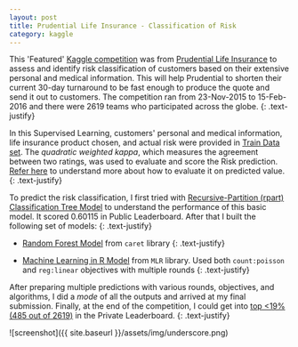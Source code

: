 ```yaml
---
layout: post
title: Prudential Life Insurance - Classification of Risk
category: kaggle
---
```


This 'Featured' [Kaggle competition](https://www.kaggle.com/c/prudential-life-insurance-assessment) was from [Prudential Life Insurance](http://lifeinsurance.prudential.com/) to assess and identify risk classification of customers based on their extensive personal and medical information. This will help Prudential to shorten their current 30-day turnaround to be fast enough to produce the quote and send it out to customers. The competition ran from 23-Nov-2015 to 15-Feb-2016 and there were 2619 teams who participated across the globe.
{: .text-justify}

In this Supervised Learning, customers' personal and medical information, life insurance product chosen, and actual risk were provided in [Train Data set](https://www.kaggle.com/c/prudential-life-insurance-assessment/data). The _quadratic weighted kappa_, which measures the agreement between two ratings, was used to evaluate and score the Risk prediction. [Refer here](https://github.com/benhamner/ASAP-AES/tree/master/Evaluation_Metrics/R) to understand more about how to evaluate it on predicted value.
{: .text-justify}

To predict the risk classification, I first tried with [Recursive-Partition (rpart) Classification Tree Model](https://github.com/socratesk/kaggle/blob/master/Prudential/1-Classification.R) to understand the performance of this basic model. It scored 0.60115 in Public Leaderboard. After that I built the following set of models:
{: .text-justify}

 * [Random Forest Model](https://github.com/socratesk/kaggle/blob/master/Prudential/2-RandomForest.R) from  ```caret``` library
{: .text-justify}
 
 * [Machine Learning in R Model](https://github.com/socratesk/kaggle/blob/master/Prudential/3%20-%20Machine%20Learning%20in%20R%20(MLR).R) from ```MLR``` library. Used both ```count:poisson``` and ```reg:linear``` objectives with multiple rounds
{: .text-justify}
 
After preparing multiple predictions with various rounds, objectives, and algorithms, I did a _mode_ of all the outputs and arrived at my final submission. Finally, at the end of the competition, I could get into [top <19% (485 out of 2619)](https://www.kaggle.com/c/prudential-life-insurance-assessment/leaderboard/private) in the Private Leaderboard.
{: .text-justify}

![screenshot]({{ site.baseurl }}/assets/img/underscore.png)